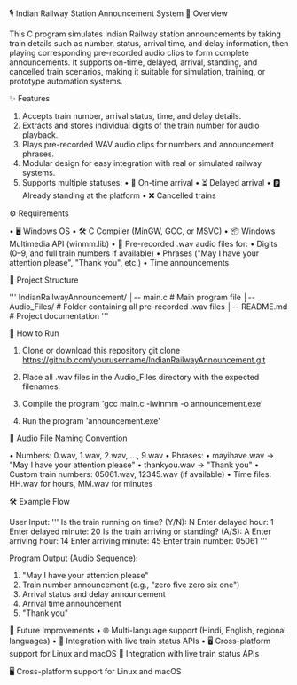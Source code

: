 🎙 Indian Railway Station Announcement System
📌 Overview

This C program simulates Indian Railway station announcements by taking train details such as number, status, arrival time, and delay information, then playing corresponding pre-recorded audio clips to form complete announcements.
It supports on-time, delayed, arrival, standing, and cancelled train scenarios, making it suitable for simulation, training, or prototype automation systems.

✨ Features

1. Accepts train number, arrival status, time, and delay details.
2. Extracts and stores individual digits of the train number for audio playback.
3. Plays pre-recorded WAV audio clips for numbers and announcement phrases.
4. Modular design for easy integration with real or simulated railway systems.
5. Supports multiple statuses:
   • 🚆 On-time arrival
   • ⏳ Delayed arrival
   • 🅿 Already standing at the platform
   • ❌ Cancelled trains

⚙ Requirements

• 🖥 Windows OS
• 🛠 C Compiler (MinGW, GCC, or MSVC)
• 📦 Windows Multimedia API (winmm.lib)
• 🎵 Pre-recorded .wav audio files for:
  • Digits (0–9, and full train numbers if available)
  • Phrases ("May I have your attention please", "Thank you", etc.)
  • Time announcements

📂 Project Structure

'''
IndianRailwayAnnouncement/
│-- main.c              # Main program file
│-- Audio_Files/        # Folder containing all pre-recorded .wav files
│-- README.md           # Project documentation
'''

🚀 How to Run

1. Clone or download this repository
   git clone https://github.com/yourusername/IndianRailwayAnnouncement.git
   
2. Place all .wav files in the Audio_Files directory with the expected filenames.
3. Compile the program 'gcc main.c -lwinmm -o announcement.exe'

4. Run the program 'announcement.exe'


🎵 Audio File Naming Convention

• Numbers: 0.wav, 1.wav, 2.wav, ..., 9.wav
• Phrases:
  • mayihave.wav → "May I have your attention please"
  • thankyou.wav → "Thank you"
• Custom train numbers: 05061.wav, 12345.wav (if available)
• Time files: HH.wav for hours, MM.wav for minutes

🛠 Example Flow

User Input:
'''
Is the train running on time? (Y/N): N
Enter delayed hour: 1
Enter delayed minute: 20
Is the train arriving or standing? (A/S): A
Enter arriving hour: 14
Enter arriving minute: 45
Enter train number: 05061
'''


Program Output (Audio Sequence):

1. "May I have your attention please"
2. Train number announcement (e.g., "zero five zero six one")
3. Arrival status and delay announcement
4. Arrival time announcement
5. "Thank you"


🔮 Future Improvements
• 🌐 Multi-language support (Hindi, English, regional languages)
• 📡 Integration with live train status APIs
• 🖥 Cross-platform support for Linux and macOS
📡 Integration with live train status APIs

🖥 Cross-platform support for Linux and macOS
